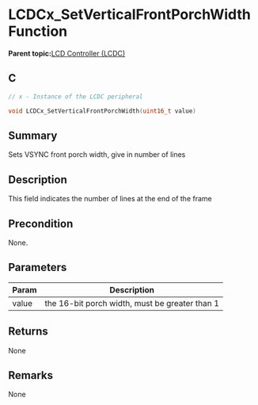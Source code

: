 # LCDCx\_SetVerticalFrontPorchWidth Function

**Parent topic:**[LCD Controller \(LCDC\)](GUID-6C399A67-3956-464B-9055-02C390FC3228.md)

## C

```c
// x - Instance of the LCDC peripheral

void LCDCx_SetVerticalFrontPorchWidth(uint16_t value)
```

## Summary

Sets VSYNC front porch width, give in number of lines

## Description

This field indicates the number of lines at the end of the frame

## Precondition

None.

## Parameters

|Param|Description|
|-----|-----------|
|value|the 16-bit porch width, must be greater than 1|

## Returns

None

## Remarks

None

